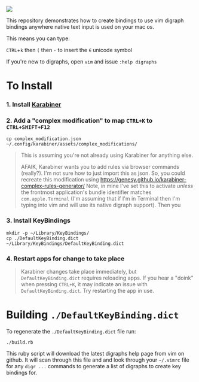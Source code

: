 ![](demo.gif)

This repository demonstrates how to create bindings to use vim digraph bindings
anywhere native text input is used on your mac os.

This means you can type:

`CTRL`+`k` then `(` then `-` to insert the `∈` unicode symbol

If you're new to digraphs, open `vim` and issue `:help digraphs`

# To Install

### 1. Install [Karabiner](https://karabiner-elements.pqrs.org/)
### 2. Add a "complex modification" to map `CTRL+K` to `CTRL+SHIFT+F12` 
```
cp complex_modification.json ~/.config/karabiner/assets/complex_modifications/
```

>This is assuming you're not already using Karabiner for anything else.
>
> AFAIK, Karabiner wants you to add rules via browser
> commands (really?). I'm not sure how to just import this as json. 
> So, you could recreate this modification using
> https://genesy.github.io/karabiner-complex-rules-generator/ 
> Note, in mine I've set this to activate _unless_ the
> frontmost application's bundle identifier matches `com.apple.Terminal` (I'm
> assuming that if I'm in Terminal then I'm typing into vim and will use its
> native digraph support). 
> Then you 

### 3. Install KeyBindings

```
mkdir -p ~/Library/KeyBindings/
cp ./DefaultKeyBinding.dict ~/Library/KeyBindings/DefaultKeyBinding.dict
```

### 4. Restart apps for change to take place

> Karabiner changes take place immediately, but `DefaultKeyBinding.dict`
> requires reloading apps. If you hear a "doink" when pressing `CTRL+K`, it may
> indicate an issue with `DefaultKeyBinding.dict`. Try restarting the app in
> use.


# Building `./DefaultKeyBinding.dict`

To regenerate the `./DefaultKeyBinding.dict` file run:

```
./build.rb
```

This ruby script will download the latest digraphs help page from vim on github.
It will scan through this file and and look through your `~/.vimrc` file for any
`digr ...` commands to generate a list of digraphs to create key bindings for.
